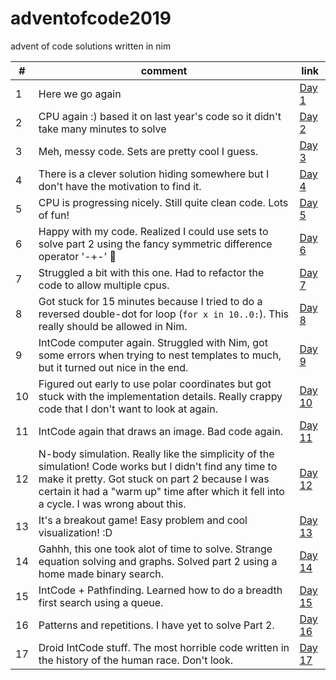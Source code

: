# adventofcode2019
advent of code solutions written in nim

| # | comment | link |
|---|---------|------|
| 1 | Here we go again | [Day 1](https://github.com/filipux/adventofcode2019/blob/master/a01.nim) |
| 2 | CPU again :) based it on last year's code so it didn't take many minutes to solve | [Day 2](https://github.com/filipux/adventofcode2019/blob/master/a02.nim) |
| 3 | Meh, messy code. Sets are pretty cool I guess. | [Day 3](https://github.com/filipux/adventofcode2019/blob/master/a03.nim) |
| 4 | There is a clever solution hiding somewhere but I don't have the motivation to find it. | [Day 4](https://github.com/filipux/adventofcode2019/blob/master/a04.nim) |
| 5 | CPU is progressing nicely. Still quite clean code. Lots of fun! | [Day 5](https://github.com/filipux/adventofcode2019/blob/master/a05.nim) |
| 6 | Happy with my code. Realized I could use sets to solve part 2 using the fancy symmetric difference operator '-+-' 🥳  | [Day 6](https://github.com/filipux/adventofcode2019/blob/master/a06.nim) |
| 7 | Struggled a bit with this one. Had to refactor the code to allow multiple cpus. | [Day 7](https://github.com/filipux/adventofcode2019/blob/master/a07.nim) |
| 8 | Got stuck for 15 minutes because I tried to do a reversed double-dot for loop (`for x in 10..0:`). This really should be allowed in Nim. | [Day 8](https://github.com/filipux/adventofcode2019/blob/master/a08.nim) |
| 9 | IntCode computer again. Struggled with Nim, got some errors when trying to nest templates to much, but it turned out nice in the end. | [Day 9](https://github.com/filipux/adventofcode2019/blob/master/a09.nim) |
| 10 | Figured out early to use polar coordinates but got stuck with the implementation details. Really crappy code that I don't want to look at again.  | [Day 10](https://github.com/filipux/adventofcode2019/blob/master/a10.nim) |
| 11 | IntCode again that draws an image. Bad code again. | [Day 11](https://github.com/filipux/adventofcode2019/blob/master/a11.nim) |
| 12 | N-body simulation. Really like the simplicity of the simulation! Code works but I didn't find any time to make it pretty. Got stuck on part 2 because I was certain it had a "warm up" time after which it fell into a cycle. I was wrong about this. | [Day 12](https://github.com/filipux/adventofcode2019/blob/master/a12.nim) |
| 13 | It's a breakout game! Easy problem and cool visualization! :D | [Day 13](https://github.com/filipux/adventofcode2019/blob/master/a13.nim) |
| 14 | Gahhh, this one took alot of time to solve. Strange equation solving and graphs. Solved part 2 using a home made binary search. | [Day 14](https://github.com/filipux/adventofcode2019/blob/master/a14.nim) |
| 15 | IntCode + Pathfinding. Learned how to do a breadth first search using a queue.| [Day 15](https://github.com/filipux/adventofcode2019/blob/master/a15.nim) |
| 16 | Patterns and repetitions. I have yet to solve Part 2. | [Day 16](https://github.com/filipux/adventofcode2019/blob/master/a16.nim) |
| 17 | Droid IntCode stuff. The most horrible code written in the history of the human race. Don't look.| [Day 17](https://github.com/filipux/adventofcode2019/blob/master/a17.nim) |
